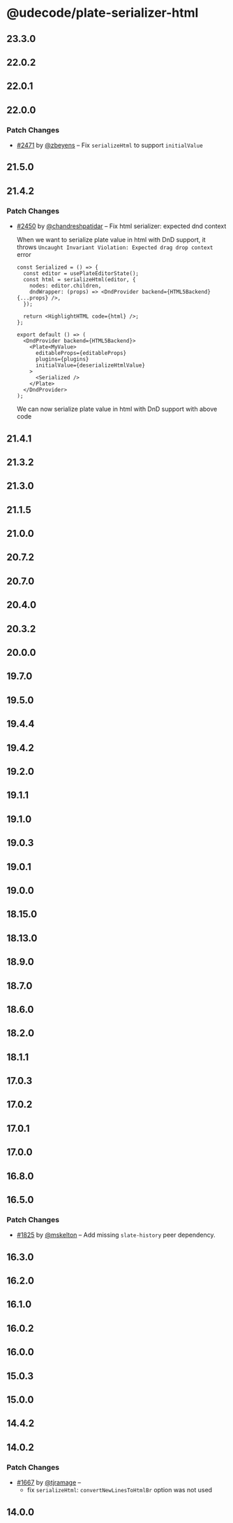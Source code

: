 # @udecode/plate-serializer-html

## 23.3.0

## 22.0.2

## 22.0.1

## 22.0.0

### Patch Changes

- [#2471](https://github.com/udecode/plate/pull/2471) by [@zbeyens](https://github.com/zbeyens) – Fix `serializeHtml` to support `initialValue`

## 21.5.0

## 21.4.2

### Patch Changes

- [#2450](https://github.com/udecode/plate/pull/2450) by [@chandreshpatidar](https://github.com/chandreshpatidar) – Fix html serializer: expected dnd context

  When we want to serialize plate value in html with DnD support, it throws `Uncaught Invariant Violation: Expected drag drop context` error

  ```tsx
  const Serialized = () => {
    const editor = usePlateEditorState();
    const html = serializeHtml(editor, {
      nodes: editor.children,
      dndWrapper: (props) => <DndProvider backend={HTML5Backend} {...props} />,
    });

    return <HighlightHTML code={html} />;
  };

  export default () => (
    <DndProvider backend={HTML5Backend}>
      <Plate<MyValue>
        editableProps={editableProps}
        plugins={plugins}
        initialValue={deserializeHtmlValue}
      >
        <Serialized />
      </Plate>
    </DndProvider>
  );
  ```

  We can now serialize plate value in html with DnD support with above code

## 21.4.1

## 21.3.2

## 21.3.0

## 21.1.5

## 21.0.0

## 20.7.2

## 20.7.0

## 20.4.0

## 20.3.2

## 20.0.0

## 19.7.0

## 19.5.0

## 19.4.4

## 19.4.2

## 19.2.0

## 19.1.1

## 19.1.0

## 19.0.3

## 19.0.1

## 19.0.0

## 18.15.0

## 18.13.0

## 18.9.0

## 18.7.0

## 18.6.0

## 18.2.0

## 18.1.1

## 17.0.3

## 17.0.2

## 17.0.1

## 17.0.0

## 16.8.0

## 16.5.0

### Patch Changes

- [#1825](https://github.com/udecode/plate/pull/1825) by [@mskelton](https://github.com/mskelton) – Add missing `slate-history` peer dependency.

## 16.3.0

## 16.2.0

## 16.1.0

## 16.0.2

## 16.0.0

## 15.0.3

## 15.0.0

## 14.4.2

## 14.0.2

### Patch Changes

- [#1667](https://github.com/udecode/plate/pull/1667) by [@tjramage](https://github.com/tjramage) –
  - fix `serializeHtml`: `convertNewLinesToHtmlBr` option was not used

## 14.0.0

